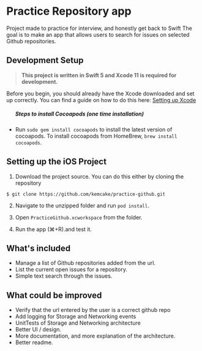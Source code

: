 
# Practice Repository app

Project made to practice for interview, and honestly get back to Swift
The goal is to make an app that allows users to search for issues on selected Github repositories.

## Development Setup
> __This project is written in Swift 5 and Xcode 11 is required for development.__

Before you begin, you should already have the Xcode downloaded and set up correctly. You can find a guide on how to do this here: [Setting up Xcode](https://developer.apple.com/xcode/)

##### &nbsp;&nbsp;&nbsp;&nbsp;&nbsp;&nbsp; Steps to install Cocoapods (one time installation)

- Run `sudo gem install cocoapods` to install the latest version of cocoapods. To install cocoapods from HomeBrew, `brew install cocoapods`.

## Setting up the iOS Project

1. Download the project source. You can do this either by cloning the repository 
```
$ git clone https://github.com/kemcake/practice-github.git
```

2. Navigate to the unzipped folder and run `pod install`.

3. Open `PracticeGithub.xcworkspace` from the folder.

4. Run the app (⌘+R).and test it.


## What's included
- Manage a list of Github repositories added from the url.
- List the current open issues for a repository.
- Simple text search through the issues.

## What could be improved
- Verify that the url entered by the user is a correct github repo
- Add logging for Storage and Networking events
- UnitTests of Storage and Networking architecture
- Better UI / design.
- More documentation, and more explanation of the architecture.
- Better readme.

